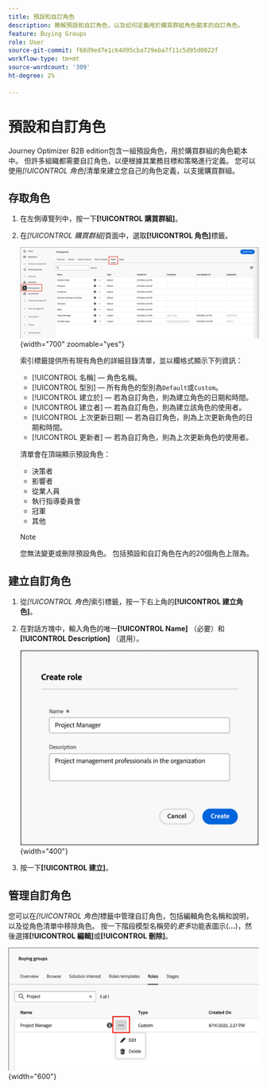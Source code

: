 ```yaml
---
title: 預設和自訂角色
description: 瞭解預設和自訂角色，以及如何定義用於購買群組角色範本的自訂角色。
feature: Buying Groups
role: User
source-git-commit: f68d9ed7e1c64d95cba729eba7f11c5d95d0022f
workflow-type: tm+mt
source-wordcount: '309'
ht-degree: 2%

---
```


# 預設和自訂角色

Journey Optimizer B2B edition包含一組預設角色，用於購買群組的角色範本中。 但許多組織都需要自訂角色，以便根據其業務目標和策略進行定義。 您可以使用&#x200B;_[!UICONTROL 角色]_&#x200B;清單來建立您自己的角色定義，以支援購買群組。

## 存取角色

1. 在左側導覽列中，按一下&#x200B;**[!UICONTROL 購買群組]**。

1. 在&#x200B;_[!UICONTROL 購買群組]_&#x200B;頁面中，選取&#x200B;**[!UICONTROL 角色]**&#x200B;標籤。

   ![角色標籤](./assets/roles-tab.png){width="700" zoomable="yes"}

   索引標籤提供所有現有角色的詳細目錄清單，並以欄格式顯示下列資訊：

   * [!UICONTROL 名稱] — 角色名稱。
   * [!UICONTROL 型別] — 所有角色的型別為`Default`或`Custom`。
   * [!UICONTROL 建立於] — 若為自訂角色，則為建立角色的日期和時間。
   * [!UICONTROL 建立者] — 若為自訂角色，則為建立該角色的使用者。
   * [!UICONTROL 上次更新日期] — 若為自訂角色，則為上次更新角色的日期和時間。
   * [!UICONTROL 更新者] — 若為自訂角色，則為上次更新角色的使用者。

   清單會在頂端顯示預設角色：

   * 決策者
   * 影響者
   * 從業人員
   * 執行指導委員會
   * 冠軍
   * 其他

   >[!NOTE]
   >
   >您無法變更或刪除預設角色。 包括預設和自訂角色在內的20個角色上限為。

## 建立自訂角色

1. 從&#x200B;_[!UICONTROL 角色]_&#x200B;索引標籤，按一下右上角的&#x200B;**[!UICONTROL 建立角色]**。

1. 在對話方塊中，輸入角色的唯一&#x200B;**[!UICONTROL Name]** （必要）和&#x200B;**[!UICONTROL Description]** （選用）。

   ![建立角色對話方塊](./assets/roles-create-dialog.png){width="400"}

1. 按一下&#x200B;**[!UICONTROL 建立]**。

## 管理自訂角色

您可以在&#x200B;_[!UICONTROL 角色]_&#x200B;標籤中管理自訂角色，包括編輯角色名稱和說明，以及從角色清單中移除角色。 按一下階段模型名稱旁的&#x200B;_更多_&#x200B;功能表圖示(**...**)，然後選擇&#x200B;**[!UICONTROL 編輯]**&#x200B;或&#x200B;**[!UICONTROL 刪除]**。

![編輯或刪除自訂角色](./assets/roles-more-menu.png){width="600"}
